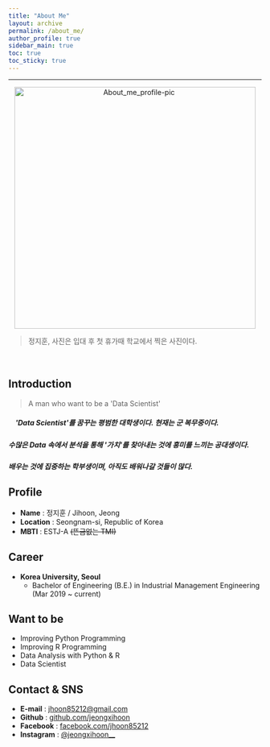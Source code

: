 ```yaml
---
title: "About Me"
layout: archive
permalink: /about_me/
author_profile: true
sidebar_main: true
toc: true
toc_sticky: true
---
```



-------------------------------
<p align="center"><img src="https://scontent-ssn1-1.xx.fbcdn.net/v/t1.6435-9/165897040_1318111975220006_8347677221555786746_n.jpg?_nc_cat=101&ccb=1-3&_nc_sid=09cbfe&_nc_ohc=7v3wHGj70eoAX_u8JkY&tn=yv-9s_I_kPylStqH&_nc_ht=scontent-ssn1-1.xx&oh=8b6be9547c2dcbbde0e91953cbd27780&oe=6122D54B" width="480px" height="480px" title="About_me_profile-pic"/></p>


> 정지훈, 사진은 입대 후 첫 휴가때 학교에서 찍은 사진이다.


　



## **Introduction**


> A man who want to be a 'Data Scientist'

##### 　'Data Scientist'를 꿈꾸는 평범한 대학생이다. 현재는 군 복무중이다.
##### 수많은 Data 속에서 분석을 통해 '가치'를 찾아내는 것에 흥미를 느끼는 공대생이다.
##### 배우는 것에 집중하는 학부생이며, 아직도 배워나갈 것들이 많다. 


## **Profile**


- **Name** : 정지훈 / Jihoon, Jeong
- **Location** : Seongnam-si, Republic of Korea
- **MBTI** : ESTJ-A ~~(뜬금없는 TMI)~~


## **Career**


- **Korea University, Seoul**
  - Bachelor of Engineering (B.E.) in Industrial Management Engineering (Mar 2019 ~ current)


## **Want to be**


- Improving Python Programming
- Improving R Programming
- Data Analysis with Python & R
- Data Scientist


## **Contact & SNS**


- **E-mail** : jhoon85212@gmail.com
- **Github** : [github.com/jeongxihoon](https://github.com/jeongxihoon)
- **Facebook** : [facebook.com/jhoon85212](https://www.facebook.com/jhoon85212)
- **Instagram** : [@jeongxihoon__](https://www.instagram.com/jeongxihoon__)
